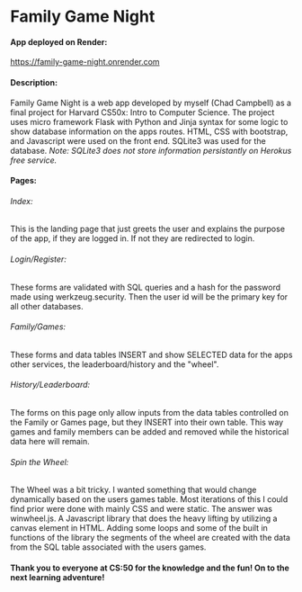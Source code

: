 # Family Game Night

#### App deployed on Render:

https://family-game-night.onrender.com

#### Description:

Family Game Night is a web app developed by myself (Chad Campbell) as a final project for Harvard CS50x: Intro to Computer Science. The project uses micro framework Flask with Python and Jinja syntax for some logic to show database information on the apps routes. HTML, CSS with bootstrap, and Javascript were used on the front end. SQLite3 was used for the database. _Note: SQLite3 does not store information persistantly on Herokus free service._

#### Pages:

###### Index:

This is the landing page that just greets the user and explains the purpose of the app, if they are logged in. If not they are redirected to login.

###### Login/Register:

These forms are validated with SQL queries and a hash for the password made using werkzeug.security. Then the user id will be the primary key for all other databases.

###### Family/Games:

These forms and data tables INSERT and show SELECTED data for the apps other services, the leaderboard/history and the "wheel".

###### History/Leaderboard:

The forms on this page only allow inputs from the data tables controlled on the Family or Games page, but they INSERT into their own table. This way games and family members can be added and removed while the historical data here will remain.

###### Spin the Wheel:

The Wheel was a bit tricky. I wanted something that would change dynamically based on the users games table. Most iterations of this I could find prior were done with mainly CSS and were static. The answer was winwheel.js. A Javascript library that does the heavy lifting by utilizing a canvas element in HTML. Adding some loops and some of the built in functions of the library the segments of the wheel are created with the data from the SQL table associated with the users games.

#### Thank you to everyone at CS:50 for the knowledge and the fun! On to the next learning adventure!
